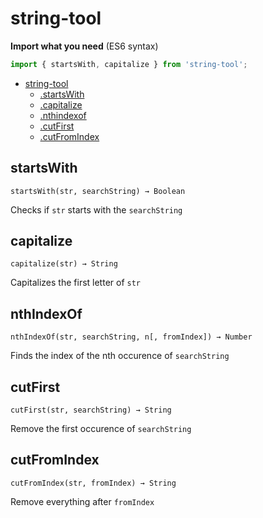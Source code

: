 # string-tool

**Import what you need** (ES6 syntax)
~~~js
import { startsWith, capitalize } from 'string-tool';
~~~

- [string-tool](#string-tool)
	- [.startsWith](#startswith)
	- [.capitalize](#capitalize)
	- [.nthindexof](#nthindexof)
	- [.cutFirst](#cutfirst)
	- [.cutFromIndex](#cutfromindex)

## startsWith

	startsWith(str, searchString) → Boolean

Checks if `str` starts with the `searchString`

## capitalize

	capitalize(str) → String

Capitalizes the first letter of `str`

## nthIndexOf

	nthIndexOf(str, searchString, n[, fromIndex]) → Number

Finds the index of the nth occurence of `searchString`

## cutFirst

	cutFirst(str, searchString) → String

Remove the first occurence of `searchString`

## cutFromIndex

	cutFromIndex(str, fromIndex) → String

Remove everything after `fromIndex`
